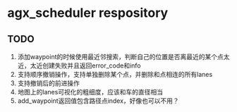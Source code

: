 # agx_scheduler respository
## TODO
1. 添加waypoint的时候使用最近邻搜索，判断自己的位置是否离最近的某个点太近，太近创建失败并且返回error_code和info
2. 支持顺序撤销操作，支持单独删除某个点，并删除和点相连的所有lanes
3. 支持撤销后的前进操作
4. 地图上的lanes可视化的粗细度，应该和车的直径相当
5. add_waypoint返回值包含路径点index，好像也可以不用？